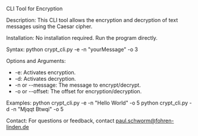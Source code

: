 CLI Tool for Encryption

Description:
This CLI tool allows the encryption and decryption of text messages using the Caesar cipher.

Installation:
No installation required. Run the program directly.

Syntax:
python crypt_cli.py -e -n "yourMessage" -o 3

Options and Arguments:
- -e: Activates encryption.
- -d: Activates decryption.
- -n or --message: The message to encrypt/decrypt.
- -o or --offset: The offset for encryption/decryption.

Examples:
python crypt_cli.py -e -n "Hello World" -o 5
python crypt_cli.py -d -n "Mjqqt Btwqi" -o 5

Contact:
For questions or feedback, contact paul.schworm@fohren-linden.de